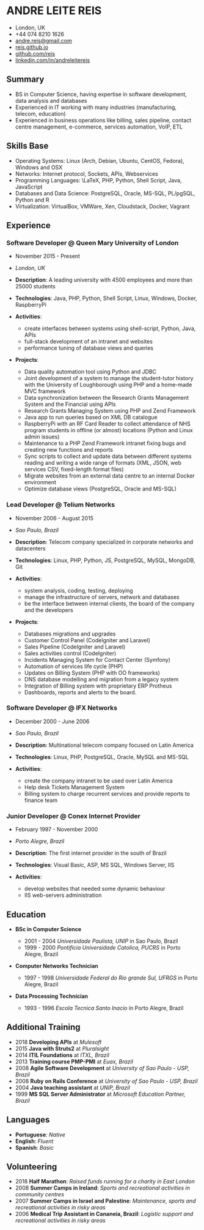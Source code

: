 # ANDRE LEITE REIS

- London, UK
- +44 074 8210 1626
- [andre.reis@gmail.com](mailto:andre.reis@gmail.com)
- [reis.github.io](http://reis.github.io)
- [github.com/reis](https://github.com/reis)
- [linkedin.com/in/andreleitereis](https://linkedin.com/in/andreleitereis)

## Summary

- BS in Computer Science, having expertise in software development, data analysis and databases
- Experienced in IT working with many industries (manufacturing, telecom, education)
- Experienced in business operations like billing, sales pipeline, contact centre management, e-commerce, services automation, VoIP, ETL

## Skills Base

- Operating Systems: Linux (Arch, Debian, Ubuntu, CentOS, Fedora), Windows and OSX
- Networks: Internet protocol, Sockets, APIs, Webservices
- Programming Languages: \LaTeX, PHP, Python, Shell Script, Java, JavaScript
- Databases and Data Science: PostgreSQL, Oracle, MS-SQL, PL/pgSQL, Python and R
- Virtualization: VirtualBox, VMWare, Xen, Cloudstack, Docker, Vagrant

## Experience

### Software Developer @ Queen Mary University of London

- November 2015 - Present
- _London, UK_

- **Description**: A leading university with 4500 employees and more than 25000 students
- **Technologies**: Java, PHP, Python, Shell Script, Linux, Windows, Docker, RaspberryPi
- **Activities**:
  - create interfaces between systems using shell-script, Python, Java, APIs
  - full-stack development of an intranet and websites
  - performance tuning of database views and queries
- **Projects**:
  - Data quality automation tool using Python and JDBC
  - Joint development of a system to manage the student-tutor history with the University of Loughborough using PHP and a home-made MVC framework
  - Data synchronization between the Research Grants Management System and the Financial using APIs
  - Research Grants Managing System using PHP and Zend Framework
  - Java app to run queries based on XML DB catalogue
  - RaspberryPi with an RF Card Reader to collect attendance of NHS program students in offline (or almost) locations (Python and Linux       admin issues)
  - Maintenance to a PHP Zend Framework intranet fixing bugs and creating new functions and reports
  - Sync scripts to collect and update data between different systems reading and writing a wide range of formats (XML, JSON, web services      CSV, fixed-length format files)
  - Migrate websites from an external data centre to an internal Docker environment
  - Optimize database views (PostgreSQL, Oracle and MS-SQL)

### Lead Developer @ Telium Networks

- November 2006 - August 2015
- _Sao Paulo, Brazil_

- **Description**: Telecom company specialized in corporate networks and datacenters
- **Technologies**: Linux, PHP, Python, JS, PostgreSQL, MySQL, MongoDB, Git
- **Activities**:
  - system analysis, coding, testing, deploying
  - manage the infrastructure of servers, network and databases
  - be the interface between internal clients, the board of the company and the developers
- **Projects**:
  - Databases migrations and upgrades
  - Customer Control Panel (CodeIgniter and Laravel)
  - Sales Pipeline (CodeIgniter and Laravel)
  - Sales activities control (CodeIgniter)
  - Incidents Managing System for Contact Center (Symfony)
  - Automation of services life cycle (PHP)
  - Updates on Billing System (PHP with OO frameworks)
  - DNS database modelling and migration from a legacy system
  - Integration of Billing system with proprietary ERP Protheus
  - Dashboards, reports and alerts to the board.

### Software Developer @ IFX Networks

- December 2000 - June 2006
- _Sao Paulo, Brazil_

- **Description**: Multinational telecom company focused on Latin America
- **Technologies**: Linux, PHP, PostgreSQL, Oracle, MySQL and MS-SQL
- **Activities**:
  - create the company intranet to be used over Latin America
  - Help desk Tickets Management System
  - Billing system to charge recurrent services and provide reports to finance team

### Junior Developer @ Conex Internet Provider

- February 1997 - November 2000
- _Porto Alegre, Brazil_

- **Description**: The first internet provider in the south of Brazil
- **Technologies**: Visual Basic, ASP, MS SQL, Windows Server, IIS
- **Activities**:
  - develop websites that needed some dynamic behaviour
  - IIS web-servers administration


## Education

- **BSc in Computer Science**
  - 2001 - 2004 _Universidade Paulista, UNIP_ in Sao Paulo, Brazil
  - 1999 - 2000 _Pontificia Universidade Catolica, PUCRS_ in Porto Alegre, Brazil

- **Computer Networks Technician**
  - 1997 - 1998 _Universidade Federal do Rio grande Sul, UFRGS_ in Porto Alegre, Brazil

- **Data Processing Technician**
  - 1993 - 1996 _Escola Tecnica Santo Inacio_ in Porto Alegre, Brazil


## Additional  Training

- 2018 **Developing APIs** at _Mulesoft_
- 2015 **Java with Struts2** at _Pluralsight_
- 2014 **ITIL Foundations** at _ITXL, Brazil_
- 2013 **Training course PMP-PMI** at _Euax, Brazil_
- 2008 **Agile Software Development** at _University of Sao Paulo - USP, Brazil_
- 2008 **Ruby on Rails Conference** at _University of Sao Paulo - USP, Brazil_
- 2004 **Java teaching assistant** at _UNIP, Brazil_
- 1999 **MS SQL Server Administrator** at _Microsoft Education Partner, Brazil_

## Languages

- **Portuguese**: _Native_
- **English**: _Fluent_
- **Spanish**: _Basic_

## Volunteering

- 2018 **Half Marathon**: _Raised funds running for a charity in East London_
- 2008 **Summer Camps in Ireland**: _Sports and recreational activities in community centres_
- 2007 **Summer Camps in Israel and Palestine**: _Maintenance, sports and recreational activities in risky areas_
- 2006 **Medical Trip Assistant in Cananeia, Brazil**: _Logistic support and recreational activities in risky areas_
